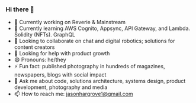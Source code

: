 ### Hi there 👋

- 🔭 Currently working on Reverie & Mainstream
- 🌱 Currently learning AWS Cognito, Appsync, API Gateway, and Lambda. Solidity (NFTs). GraphQL
- 👯 Looking to collaborate on chat and digital robotics; solutions for content creators
- 🤔 Looking for help with product growth
- 😄 Pronouns: he/they
- ⚡ Fun fact: published photography in hundreds of magazines, newspapers, blogs with social impact
- 💬 Ask me about code, solutions architecture, systems design, product development, photography and media
- 📫 How to reach me: jasonhargrove1@gmail.com
